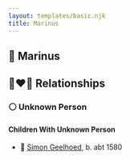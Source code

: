 ```yaml
---
layout: templates/basic.njk
title: Marinus
---
```

## 🔵 Marinus


## 👩‍❤️‍👨 Relationships

### ⚪ Unknown Person

#### Children With Unknown Person
* 🔵 [Simon Geelhoed](/people/7/784264), b. abt 1580